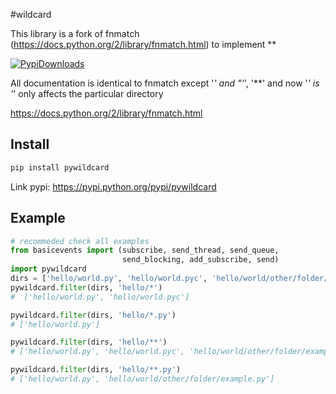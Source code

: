 #wildcard

This library is a fork of fnmatch (https://docs.python.org/2/library/fnmatch.html) to implement **

[![PypiDownloads](https://img.shields.io/pypi/dm/pywildcard.svg)](https://pypi.python.org/pypi/pywildcard)

All documentation is identical to fnmatch except '*' and "'*', '**' and now '*' is '*' only affects the particular directory

https://docs.python.org/2/library/fnmatch.html

## Install

```bash
pip install pywildcard
```

Link pypi: https://pypi.python.org/pypi/pywildcard

## Example

```python
# recommeded check all examples
from basicevents import (subscribe, send_thread, send_queue,
                         send_blocking, add_subscribe, send)
import pywildcard
dirs = ['hello/world.py', 'hello/world.pyc', 'hello/world/other/folder/example.py']
pywildcard.filter(dirs, 'hello/*')
#  ['hello/world.py', 'hello/world.pyc']

pywildcard.filter(dirs, 'hello/*.py')
# ['hello/world.py']

pywildcard.filter(dirs, 'hello/**')
# ['hello/world.py', 'hello/world.pyc', 'hello/world/other/folder/example.py']

pywildcard.filter(dirs, 'hello/**.py')
# ['hello/world.py', 'hello/world/other/folder/example.py']
```

